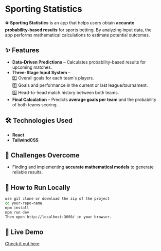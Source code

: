 # Sporting Statistics  

⚽ **Sporting Statistics** is an app that helps users obtain **accurate probability-based results** for sports betting. By analyzing input data, the app performs mathematical calculations to estimate potential outcomes.  

## ✨ Features  
- **Data-Driven Predictions** – Calculates probability-based results for upcoming matches.  
- **Three-Stage Input System** –  
  1️⃣ Overall goals for each team's players.  
  2️⃣ Goals and performance in the current or last league/tournament.  
  3️⃣ Head-to-head match history between both teams.  
- **Final Calculation** – Predicts **average goals per team** and the probability of both teams scoring.  

## 🛠️ Technologies Used  
- **React**  
- **TailwindCSS**  

## 🎯 Challenges Overcome  
- Finding and implementing **accurate mathematical models** to generate reliable results.  

## 🚀 How to Run Locally  
```bash
use git clone or download the zip of the project
cd your-repo-name  
npm install  
npm run dev
Then open http://localhost:3000/ in your browser. 
```

## 🔗 Live Demo
[Check it out here](https://alejodevlov.github.io/estadisticas-deportivas/)

